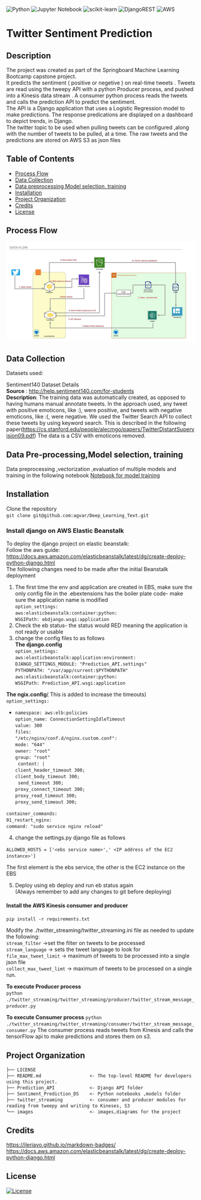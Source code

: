 ![Python](https://img.shields.io/badge/python-3670A0?style=for-the-badge&logo=python&logoColor=ffdd54) ![Jupyter Notebook](https://img.shields.io/badge/jupyter-%23FA0F00.svg?style=for-the-badge&logo=jupyter&logoColor=white) ![scikit-learn](https://img.shields.io/badge/scikit--learn-%23F7931E.svg?style=for-the-badge&logo=scikit-learn&logoColor=white) ![DjangoREST](https://img.shields.io/badge/DJANGO-REST-ff1709?style=for-the-badge&logo=django&logoColor=white&color=ff1709&labelColor=gray) ![AWS](https://img.shields.io/badge/AWS-%23FF9900.svg?style=for-the-badge&logo=amazon-aws&logoColor=white)

# Twitter Sentiment Prediction

## Description

The project was created as part of the Springboard Machine Learning Bootcamp capstone project.  
It predicts the sentiment ( positive or negetive ) on real-time tweets . Tweets are read using the tweepy API with a python Producer process, and pushed into a Kinesis data stream . A consumer python process reads the tweets and calls the prediction API to predict the sentiment.  
The API is a Django application that uses a Logistic Regression model to make predictions. The response predications are displayed on a dashboard to depict trends, in Django.  
The twitter topic to be used when pulling tweets can be configured ,along with the number of tweets to be pulled, at a time.
The raw tweets and the predictions are stored on AWS S3 as json files

## Table of Contents

- [Process Flow](#process-flow)
- [Data Collection](#data-collection)
- [Data preprocessing Model selection, training](#data-preprocessing,model-selection,-Model-training)
- [Installation](#installation)
- [Project Organization](#project-organization)
- [Credits](#credits)
- [License](#license)

## Process Flow

![Architecture Diagram](https://github.com/agvar/Prediction_Text/blob/master/images/capstone_project_architecture.jpeg)

## Data Collection

Datasets used:

Sentiment140 Dataset Details  
 **Source** : http://help.sentiment140.com/for-students  
 **Description**: The training data was automatically created, as opposed to having humans manual annotate tweets. In the approach used, any tweet with positive emoticons, like :), were positive, and tweets with negative emoticons, like :(, were negative. We used the Twitter Search API to collect these tweets by using keyword search. This is described in the following paper(https://cs.stanford.edu/people/alecmgo/papers/TwitterDistantSupervision09.pdf) The data is a CSV with emoticons removed.

## Data Pre-processing,Model selection, training

Data preprocessing ,vectorization ,evaluation of multiple models and training in the following notebook
[Notebook for model training ](https://github.com/agvar/Prediction_Text/blob/2acd88106dab4106de90d4dc10e5608af0af78c7/Sentiment_Prediction_DS/notebooks/Sentiment_analysis.ipynb)

## Installation

Clone the repository  
`git clone git@github.com:agvar/Deep_Learning_Text.git`

### Install django on AWS Elastic Beanstalk

To deploy the django project on elastic beanstalk:  
Follow the aws guide:  
https://docs.aws.amazon.com/elasticbeanstalk/latest/dg/create-deploy-python-django.html  
The following changes need to be made after the initial Beanstalk deployment

1. The first time the env and application are created in EBS, make sure the only config file in the .ebextensions has the boiler plate code- make sure the application name is modified  
   `option_settings:`  
   `aws:elasticbeanstalk:container:python:`  
   `WSGIPath: ebdjango.wsgi:application`
2. Check the eb status- the status would RED meaning the application is not ready or usable
3. change the config files to as follows  
   **The django.config**  
   `option_settings:`  
   `aws:elasticbeanstalk:application:environment:`  
   `DJANGO_SETTINGS_MODULE: "Prediction_API.settings"`  
   `PYTHONPATH: "/var/app/current:$PYTHONPATH"`  
   `aws:elasticbeanstalk:container:python:`  
   `WSGIPath: Prediction_API.wsgi:application`

**The ngix.config**( This is added to increase the timeouts)  
`option_settings:`

- `namespace: aws:elb:policies`  
   `option_name: ConnectionSettingIdleTimeout`  
   `value: 300`  
  `files:`  
   `"/etc/nginx/conf.d/nginx.custom.conf":`  
   `mode: "644"`  
   `owner: "root"`  
   `group: "root"`  
   ` content: |`  
   `client_header_timeout 300;`  
   `client_body_timeout 300;`  
   ` send_timeout 300;`  
   `proxy_connect_timeout 300;`  
   `proxy_read_timeout 300;`  
   `proxy_send_timeout 300;`

`container_commands:`  
 `01_restart_nginx:`  
 `command: "sudo service nginx reload"`

4. change the settings.py django file as follows

`ALLOWED_HOSTS = ['<ebs service name>',' <IP address of the EC2 instance>']`

The first element is the ebs service, the other is the EC2 instance on the EBS

5. Deploy using eb deploy and run eb status again  
   (Always remember to add any changes to git before deploying)

#### Install the AWS Kinesis consumer and producer

`pip install -r requirements.txt`

Modify the ./twitter_streaming/twitter_streaming.ini file as needed to update the following:  
`stream_filter` ->set the filter on tweets to be processed  
`stream_language` -> sets the tweet language to look for  
`file_max_tweet_limit` -> maximum of tweets to be processed into a single json file  
`collect_max_tweet_limt` -> maximum of tweets to be processed on a single run.

**To execute Producer process**  
`python ./twitter_streaming/twitter_streaming/producer/twitter_stream_message_producer.py`

**To execute Consumer process**
`python ./twitter_streaming/twitter_streaming/consumer/twitter_stream_message_consumer.py`
The consumer process reads tweets from Kinesis and calls the tensorFlow api to make predictions and stores them on s3.

## Project Organization

    ├── LICENSE
    ├── README.md                  <- The top-level README for developers using this project.
    ├── Prediction_API             <- Django API folder
    ├── Sentiment_Prediction_DS    <- Python notebooks ,models folder
    ├── twitter_streaming          <- consumer and producer modules for reading from tweepy and writing to Kineses, S3
    └── images                     <- images,diagrams for the project

## Credits

https://ileriayo.github.io/markdown-badges/  
https://docs.aws.amazon.com/elasticbeanstalk/latest/dg/create-deploy-python-django.html

## License

[![License](https://img.shields.io/badge/License-Apache_2.0-blue.svg)](https://opensource.org/licenses/Apache-2.0)
